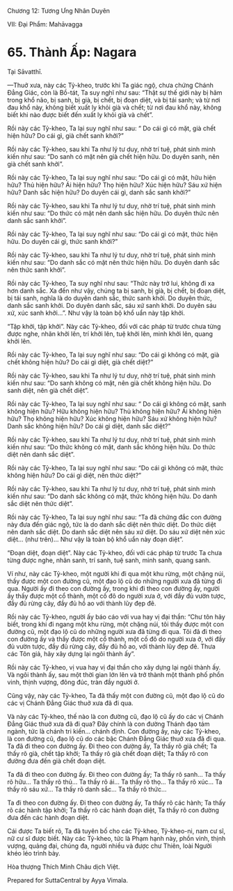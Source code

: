  

Chương 12: Tương Ưng Nhân Duyên

VII: Ðại Phẩm: Mahāvagga

# 65\. Thành Ấp: Nagara

Tại Sāvatthī.

—Thuở xưa, này các Tỷ-kheo, trước khi Ta giác ngộ, chưa chứng Chánh Ðẳng Giác, còn là Bồ-tát, Ta suy nghĩ như sau: “Thật sự thế giới này bị hãm trong khổ não, bị sanh, bị già, bị chết, bị đoạn diệt, và bị tái sanh; và từ nơi đau khổ này, không biết xuất ly khỏi già và chết; từ nơi đau khổ này, không biết khi nào được biết đến xuất ly khỏi già và chết”.

Rồi này các Tỷ-kheo, Ta lại suy nghĩ như sau: “ Do cái gì có mặt, già chết hiện hữu? Do cái gì, già chết sanh khởi?”

Rồi này các Tỷ-kheo, sau khi Ta như lý tư duy, nhờ trí tuệ, phát sinh minh kiến như sau: “Do sanh có mặt nên già chết hiện hữu. Do duyên sanh, nên già chết sanh khởi”.

Rồi này các Tỷ-kheo, Ta lại suy nghĩ như sau: “Do cái gì có mặt, hữu hiện hữu? Thủ hiện hữu? Ái hiện hữu? Thọ hiện hữu? Xúc hiện hữu? Sáu xứ hiện hữu? Danh sắc hiện hữu? Do duyên cái gì, danh sắc sanh khởi?”

Rồi này các Tỷ-kheo, sau khi Ta như lý tư duy, nhờ trí tuệ, phát sinh minh kiến như sau: “Do thức có mặt nên danh sắc hiện hữu. Do duyên thức nên danh sắc sanh khởi”.

Rồi này các Tỷ-kheo, Ta lại suy nghĩ như sau: “Do cái gì có mặt, thức hiện hữu. Do duyên cái gì, thức sanh khởi?”

Rồi này các Tỷ-kheo, sau khi Ta như lý tư duy, nhờ trí tuệ, phát sinh minh kiến như sau: “Do danh sắc có mặt nên thức hiện hữu. Do duyên danh sắc nên thức sanh khởi”.

Rồi này các Tỷ-kheo, Ta suy nghĩ như sau: “Thức này trở lui, không đi xa hơn danh sắc. Xa đến như vậy, chúng ta bị sanh, bị già, bị chết, bị đoạn diệt, bị tái sanh, nghĩa là do duyên danh sắc, thức sanh khởi. Do duyên thức, danh sắc sanh khởi. Do duyên danh sắc, sáu xứ sanh khởi. Do duyên sáu xứ, xúc sanh khởi…”. Như vậy là toàn bộ khổ uẩn này tập khởi.

“Tập khởi, tập khởi”. Này các Tỷ-kheo, đối với các pháp từ trước chưa từng được nghe, nhãn khởi lên, trí khởi lên, tuệ khởi lên, minh khởi lên, quang khởi lên.

Rồi này các Tỷ-kheo, Ta lại suy nghĩ như sau: “Do cái gì không có mặt, già chết không hiện hữu? Do cái gì diệt, già chết diệt?”

Rồi này các Tỷ-kheo, sau khi Ta như lý tư duy, nhờ trí tuệ, phát sinh minh kiến như sau: “Do sanh không có mặt, nên già chết không hiện hữu. Do sanh diệt, nên già chết diệt”.

Rồi này các Tỷ-kheo, Ta lại suy nghĩ như sau: “ Do cái gì không có mặt, sanh không hiện hữu? Hữu không hiện hữu? Thủ không hiện hữu? Ái không hiện hữu? Thọ không hiện hữu? Xúc không hiện hữu? Sáu xứ không hiện hữu? Danh sắc không hiện hữu? Do cái gì diệt, danh sắc diệt?”

Rồi này các Tỷ-kheo, sau khi Ta như lý tư duy, nhờ trí tuệ, phát sinh minh kiến như sau: “Do thức không có mặt, danh sắc không hiện hữu. Do thức diệt nên danh sắc diệt”.

Rồi này các Tỷ-kheo, Ta lại suy nghĩ như sau: “Do cái gì không có mặt, thức không hiện hữu? Do cái gì diệt, nên thức diệt?”

Rồi này các Tỷ-kheo, sau khi Ta như lý tư duy, nhờ trí tuệ, phát sinh minh kiến như sau: “Do danh sắc không có mặt, thức không hiện hữu. Do danh sắc diệt nên thức diệt”.

Rồi này các Tỷ-kheo, Ta lại suy nghĩ như sau: “Ta đã chứng đắc con đường này đưa đến giác ngộ, tức là do danh sắc diệt nên thức diệt. Do thức diệt nên danh sắc diệt. Do danh sắc diệt nên sáu xứ diệt. Do sáu xứ diệt nên xúc diệt… (như trên)… Như vậy là toàn bộ khổ uẩn này đoạn diệt”.

“Ðoạn diệt, đoạn diệt”. Này các Tỷ-kheo, đối với các pháp từ trước Ta chưa từng được nghe, nhãn sanh, trí sanh, tuệ sanh, minh sanh, quang sanh.

Ví như, này các Tỷ-kheo, một người khi đi qua một khu rừng, một chặng núi, thấy được một con đường cũ, một đạo lộ cũ do những người xưa đã từng đi qua. Người ấy đi theo con đường ấy, trong khi đi theo con đường ấy, người ấy thấy được một cổ thành, một cố đô do người xưa ở, với đầy đủ vườn tược, đầy đủ rừng cây, đầy đủ hồ ao với thành lũy đẹp đẽ.

Rồi này các Tỷ-kheo, người ấy báo cáo với vua hay vị đại thần: “Chư tôn hãy biết, trong khi đi ngang một khu rừng, một chặng núi, tôi thấy được một con đường cũ, một đạo lộ cũ do những người xưa đã từng đi qua. Tôi đã đi theo con đường ấy và thấy được một cổ thành, một cố đô do người xưa ở, với đầy đủ vườn tược, đầy đủ rừng cây, đầy đủ hồ ao, với thành lũy đẹp đẽ. Thưa các Tôn giả, hãy xây dựng lại ngôi thành ấy”.

Rồi này các Tỷ-kheo, vị vua hay vị đại thần cho xây dựng lại ngôi thành ấy. Và ngôi thành ấy, sau một thời gian lớn lên và trở thành một thành phố phồn vinh, thịnh vượng, đông đúc, tràn đầy người ở.

Cũng vậy, này các Tỷ-kheo, Ta đã thấy một con đường cũ, một đạo lộ cũ do các vị Chánh Ðẳng Giác thuở xưa đã đi qua.

Và này các Tỷ-kheo, thế nào là con đường cũ, đạo lộ cũ ấy do các vị Chánh Ðẳng Giác thuở xưa đã đi qua? Ðây chính là con đường Thánh đạo tám ngành, tức là chánh tri kiến… chánh định. Con đường ấy, này các Tỷ-kheo, là con đường cũ, đạo lộ cũ do các bậc Chánh Ðẳng Giác thuở xưa đã đi qua. Ta đã đi theo con đường ấy. Ði theo con đường ấy, Ta thấy rõ già chết; Ta thấy rõ già, chết tập khởi; Ta thấy rõ già chết đoạn diệt; Ta thấy rõ con đường đưa đến già chết đoạn diệt.

Ta đã đi theo con đường ấy. Ði theo con đường ấy; Ta thấy rõ sanh… Ta thấy rõ hữu… Ta thấy rõ thủ… Ta thấy rõ ái… Ta thấy rõ thọ… Ta thấy rõ xúc… Ta thấy rõ sáu xứ… Ta thấy rõ danh sắc… Ta thấy rõ thức…

Ta đi theo con đường ấy. Ði theo con đường ấy, Ta thấy rõ các hành; Ta thấy rõ các hành tập khởi; Ta thấy rõ các hành đoạn diệt, Ta thấy rõ con đường đưa đến các hành đoạn diệt.

Cái được Ta biết rõ, Ta đã tuyên bố cho các Tỷ-kheo, Tỷ-kheo-ni, nam cư sĩ, nữ cư sĩ được biết. Này các Tỷ-kheo, tức là Phạm hạnh này, phồn vinh, thịnh vượng, quảng đại, chúng đa, người nhiều và được chư Thiên, loài Người khéo léo trình bày.

Hòa thượng Thích Minh Châu dịch Việt.

Prepared for SuttaCentral by Ayya Vimala.